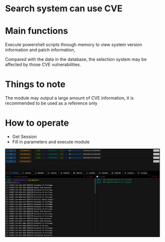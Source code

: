 # Search system can use CVE

# Main functions

Execute powershell scripts through memory to view system version information and patch information,

Compared with the data in the database, the selection system may be affected by those CVE vulnerabilities.

# Things to note

The module may output a large amount of CVE information, it is recommended to be used as a reference only

# How to operate

+ Get Session
+ Fill in parameters and execute module

![1615646881103-53088ad8-0ff8-40c0-a994-2b37ff2c49a7.webp](./img/6B0oJBIVLZxIbHhF/1615646881103-53088ad8-0ff8-40c0-a994-2b37ff2c49a7-236987.webp)


